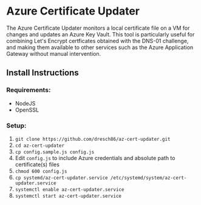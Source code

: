 # __Azure Certificate Updater__
The Azure Certificate Updater monitors a local certificate file on a VM for changes and updates an Azure Key Vault. This tool is particularly useful for combining Let's Encrypt certficates obtained with the DNS-01 challenge, and making them available to other services such as the Azure Application Gateway without manual intervention.

## __Install Instructions__
### __Requirements__:
* NodeJS
* OpenSSL

### __Setup:__
1. `git clone https://github.com/dresch86/az-cert-updater.git`
2. `cd az-cert-updater`
1. `cp config.sample.js config.js`
1. Edit `config.js` to include Azure credentials and absolute path to certificate(s) files
1. `chmod 600 config.js`
1. `cp systemd/az-cert-updater.service /etc/systemd/system/az-cert-updater.service`
1. `systemctl enable az-cert-updater.service`
1. `systemctl start az-cert-updater.service`